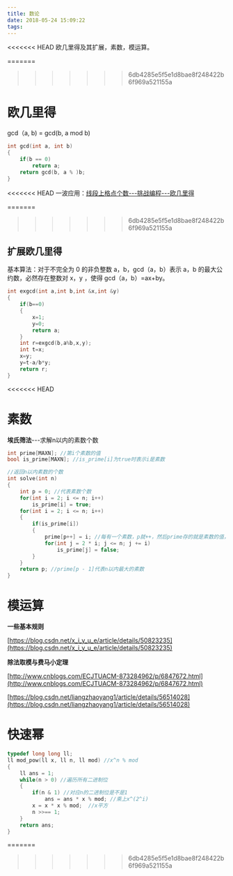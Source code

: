 ```yaml
---
title: 数论
date: 2018-05-24 15:09:22
tags:
---
```


<<<<<<< HEAD
欧几里得及其扩展，素数，模运算。

<!-- more -->

=======
>>>>>>> 6db4285e5f5e1d8bae8f248422b6f969a521155a
# 欧几里得

gcd（a, b) = gcd(b, a mod b)

```c++
int gcd(int a, int b)
{
    if(b == 0)
        return a;
    return gcd(b, a % )b;
}
```

<<<<<<< HEAD
一波应用：[线段上格点个数---挑战编程---欧几里得](https://www.cnblogs.com/kimsimple/p/6680820.html)

=======
>>>>>>> 6db4285e5f5e1d8bae8f248422b6f969a521155a
## 扩展欧几里得

基本算法：对于不完全为 0 的非负整数 a，b，gcd（a，b）表示 a，b 的最大公约数，必然存在整数对 x，y ，使得 gcd（a，b）=ax+by。

```c++
int exgcd(int a,int b,int &x,int &y)
{
    if(b==0)
    {
        x=1;
        y=0;
        return a;
    }
    int r=exgcd(b,a%b,x,y);
    int t=x;
    x=y;
    y=t-a/b*y;
    return r;
}
```

<<<<<<< HEAD
# 素数

**埃氏筛法**---求解n以内的素数个数

```c++
int prime[MAXN]; //第i个素数的值
bool is_prime[MAXN]; //is_prime[i]为true时表示i是素数

//返回n以内素数的个数
int solve(int n)
{
    int p = 0; //代表素数个数
    for(int i = 2; i <= n; i++)
        is_prime[i] = true;
    for(int i = 2; i <= n; i++)
    {
        if(is_prime[i])
        {
            prime[p++] = i; //每有一个素数，p就++，然后prime存的就是素数的值，然后进行筛选
            for(int j = 2 * i; j <= n; j += i)
                is_prime[j] = false;
        }
    }
    return p; //prime[p - 1]代表n以内最大的素数
}
```

# 模运算

**一些基本规则**

[https://blog.csdn.net/x_i_y_u_e/article/details/50823235](https://blog.csdn.net/x_i_y_u_e/article/details/50823235)

**除法取模与费马小定理**

[http://www.cnblogs.com/ECJTUACM-873284962/p/6847672.html](http://www.cnblogs.com/ECJTUACM-873284962/p/6847672.html)

[https://blog.csdn.net/liangzhaoyang1/article/details/56514028](https://blog.csdn.net/liangzhaoyang1/article/details/56514028)

# 快速幂

```c++
typedef long long ll;
ll mod_pow(ll x, ll n, ll mod) //x^n % mod
{
    ll ans = 1;
    while(n > 0) //遍历所有二进制位
    {
        if(n & 1) //对应n的二进制位是不是1
            ans = ans * x % mod; //乘上x^(2^i)
        x = x * x % mod;  //x平方
        n >>== 1;
    }
    return ans;
}
```



=======
>>>>>>> 6db4285e5f5e1d8bae8f248422b6f969a521155a
